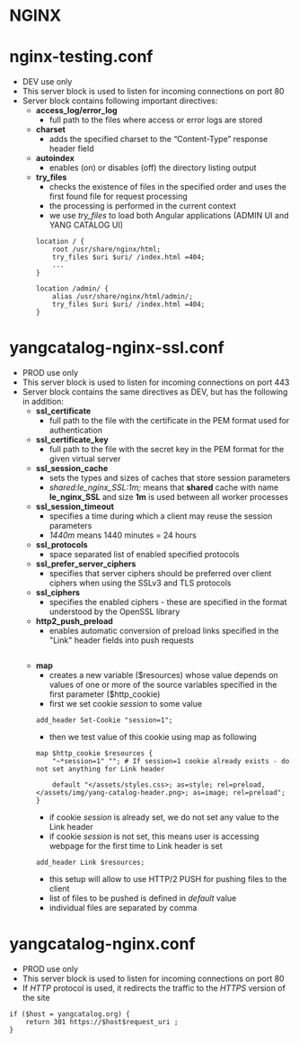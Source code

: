 NGINX
===========

# nginx-testing.conf
* DEV use only
* This server block is used to listen for incoming connections on port 80
* Server block contains following important directives:
    * **access_log/error_log** 
        * full path to the files where access or error logs are stored
    * **charset** 
        * adds the specified charset to the “Content-Type” response header field
    * **autoindex** 
        * enables (on) or disables (off) the directory listing output
    * **try_files**
        * checks the existence of files in the specified order and uses the first found file for request processing
        * the processing is performed in the current context 
        * we use _try_files_ to load both Angular applications (ADMIN UI and YANG CATALOG UI)
        ```
        location / {
            root /usr/share/nginx/html;
            try_files $uri $uri/ /index.html =404;
            ...
        }
        ```
        ```
        location /admin/ {
            alias /usr/share/nginx/html/admin/;
            try_files $uri $uri/ /index.html =404;
        }
        ```

# yangcatalog-nginx-ssl.conf
* PROD use only
* This server block is used to listen for incoming connections on port 443
* Server block contains the same directives as DEV, but has the following in addition:
    * **ssl_certificate** 
        * full path to the file with the certificate in the PEM format used for authentication
    * **ssl_certificate_key** 
        * full path to the file with the secret key in the PEM format for the given virtual server
    * **ssl_session_cache** 
        * sets the types and sizes of caches that store session parameters
        * _shared:le_nginx_SSL:1m;_ means that **shared** cache with name **le_nginx_SSL** and size **1m** is used between all worker processes
    * **ssl_session_timeout**
        * specifies a time during which a client may reuse the session parameters
        * _1440m_ means 1440 minutes = 24 hours
    * **ssl_protocols**
        * space separated list of enabled specified protocols
    * **ssl_prefer_server_ciphers**
        * specifies that server ciphers should be preferred over client ciphers when using the SSLv3 and TLS protocols
    * **ssl_ciphers**
        * specifies the enabled ciphers - these are specified in the format understood by the OpenSSL library
    * **http2_push_preload**
        * enables automatic conversion of preload links specified in the "Link" header fields into push requests
        ```
    * **map**
        * creates a new variable (\$resources) whose value depends on values of one or more of the source variables specified in the first parameter ($http_cookie)
        * first we set cookie _session_ to some value
        ```
        add_header Set-Cookie "session=1";
        ```
        * then we test value of this cookie using map as following
        ```
        map $http_cookie $resources {
            "~*session=1" ""; # If session=1 cookie already exists - do not set anything for Link header

            default "</assets/styles.css>; as=style; rel=preload, </assets/img/yang-catalog-header.png>; as=image; rel=preload";
        }
        ```
        * if cookie _session_ is already set, we do not set any value to the Link header
        * if cookie _session_ is not set, this means user is accessing webpage for the first time to Link header is set
        ```
        add_header Link $resources;
        ```
        * this setup will allow to use HTTP/2 PUSH for pushing files to the client
        * list of files to be pushed is defined in _default_ value
        * individual files are separated by comma
# yangcatalog-nginx.conf
* PROD use only
* This server block is used to listen for incoming connections on port 80
* If _HTTP_ protocol is used, it redirects the traffic to the _HTTPS_ version of the site
```
if ($host = yangcatalog.org) {
    return 301 https://$host$request_uri ;
}
```
